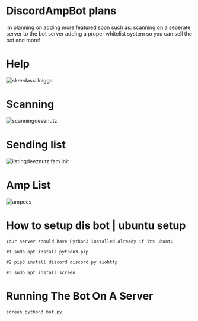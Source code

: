 # DiscordAmpBot plans
im planning on adding more featured soon such as:
scanning on a seperate server to the bot server
adding a proper whitelist system so you can sell the bot
and more!

# Help
![skeedasslilnigga](https://user-images.githubusercontent.com/83051653/133372811-6784448c-a339-4f59-b2d6-c7b69ede73a5.png)

# Scanning
![scanningdeeznutz](https://user-images.githubusercontent.com/83051653/133372854-e1b745e5-14ce-44ee-8cca-6627c43b5d07.png)

# Sending list
![listingdeeznutz fam init](https://user-images.githubusercontent.com/83051653/133372918-2e4417f4-1133-4720-a589-01224a388ca7.png)

# Amp List
![ampees](https://user-images.githubusercontent.com/83051653/133384573-0126516a-bc4e-416d-bcde-8d9c62b9c587.png)


# How to setup dis bot | ubuntu setup

```
Your server should have Python3 installed already if its ubuntu
```
```
#1 sudo apt install python3-pip
```
```
#2 pip3 install discord discord.py aiohttp
```
```
#3 sudo apt install screen
```


# Running The Bot On A Server

```
screen python3 bot.py
```
